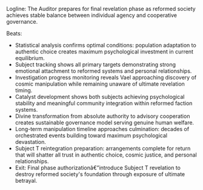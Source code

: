 ﻿---
series: 2
novella: 5
file: S2N5_IntA
type: interlude
label: A
pov: Auditor
setting: Room-not-room - final phase preparation
word_target_min: 801
word_target_max: 1299
status: outline
---
Logline: The Auditor prepares for final revelation phase as reformed society achieves stable balance between individual agency and cooperative governance.

Beats:
- Statistical analysis confirms optimal conditions: population adaptation to authentic choice creates maximum psychological investment in current equilibrium.
- Subject tracking shows all primary targets demonstrating strong emotional attachment to reformed systems and personal relationships.
- Investigation progress monitoring reveals Vael approaching discovery of cosmic manipulation while remaining unaware of ultimate revelation timing.
- Catalyst development shows both subjects achieving psychological stability and meaningful community integration within reformed faction systems.
- Divine transformation from absolute authority to advisory cooperation creates sustainable governance model serving genuine human welfare.
- Long-term manipulation timeline approaches culmination: decades of orchestrated events building toward maximum psychological devastation.
- Subject T reintegration preparation: arrangements complete for return that will shatter all trust in authentic choice, cosmic justice, and personal relationships.
- Exit: Final phase authorizationâ€”introduce Subject T revelation to destroy reformed society's foundation through exposure of ultimate betrayal.